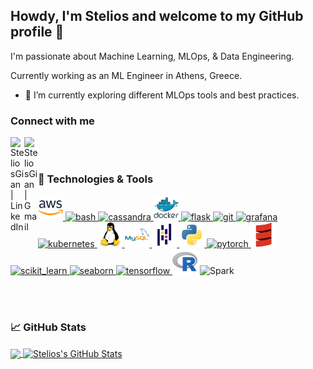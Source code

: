 ## Howdy, I'm Stelios and welcome to my GitHub profile 👋

I'm passionate about Machine Learning, MLOps, & Data Engineering.

Currently working as an ML Engineer in Athens, Greece.

- 🌱 I’m currently exploring different MLOps tools and best practices.


### Connect with me

[<img align="left" alt="SteliosGian | LinkedIn" width="22px" src="https://cdn.jsdelivr.net/npm/simple-icons@v3/icons/linkedin.svg" />][linkedin]
[<img align="left" alt="SteliosGian | Gmail" width="22px" src="https://cdn.jsdelivr.net/npm/simple-icons@v3/icons/gmail.svg" />][gmail]


<br>
<br>


### 🔧 Technologies & Tools

<p align="left"> <a href="https://aws.amazon.com" target="_blank" rel="noreferrer"> <img src="https://raw.githubusercontent.com/devicons/devicon/master/icons/amazonwebservices/amazonwebservices-original-wordmark.svg" alt="aws" width="40" height="40"/> </a> <a href="https://www.gnu.org/software/bash/" target="_blank" rel="noreferrer"> <img src="https://www.vectorlogo.zone/logos/gnu_bash/gnu_bash-icon.svg" alt="bash" width="40" height="40"/> </a> <a href="https://cassandra.apache.org/" target="_blank" rel="noreferrer"> <img src="https://www.vectorlogo.zone/logos/apache_cassandra/apache_cassandra-icon.svg" alt="cassandra" width="40" height="40"/> </a> <a href="https://www.docker.com/" target="_blank" rel="noreferrer"> <img src="https://raw.githubusercontent.com/devicons/devicon/master/icons/docker/docker-original-wordmark.svg" alt="docker" width="40" height="40"/> </a> <a href="https://flask.palletsprojects.com/" target="_blank" rel="noreferrer"> <img src="https://www.vectorlogo.zone/logos/pocoo_flask/pocoo_flask-icon.svg" alt="flask" width="40" height="40"/> </a> <a href="https://git-scm.com/" target="_blank" rel="noreferrer"> <img src="https://www.vectorlogo.zone/logos/git-scm/git-scm-icon.svg" alt="git" width="40" height="40"/> </a> <a href="https://grafana.com" target="_blank" rel="noreferrer"> <img src="https://www.vectorlogo.zone/logos/grafana/grafana-icon.svg" alt="grafana" width="40" height="40"/> </a> <a href="https://kubernetes.io" target="_blank" rel="noreferrer"> <img src="https://www.vectorlogo.zone/logos/kubernetes/kubernetes-icon.svg" alt="kubernetes" width="40" height="40"/> </a> <a href="https://www.linux.org/" target="_blank" rel="noreferrer"> <img src="https://raw.githubusercontent.com/devicons/devicon/master/icons/linux/linux-original.svg" alt="linux" width="40" height="40"/> </a> <a href="https://www.mysql.com/" target="_blank" rel="noreferrer"> <img src="https://raw.githubusercontent.com/devicons/devicon/master/icons/mysql/mysql-original-wordmark.svg" alt="mysql" width="40" height="40"/> </a> <a href="https://pandas.pydata.org/" target="_blank" rel="noreferrer"> <img src="https://raw.githubusercontent.com/devicons/devicon/2ae2a900d2f041da66e950e4d48052658d850630/icons/pandas/pandas-original.svg" alt="pandas" width="40" height="40"/> </a> <a href="https://www.python.org" target="_blank" rel="noreferrer"> <img src="https://raw.githubusercontent.com/devicons/devicon/master/icons/python/python-original.svg" alt="python" width="40" height="40"/> </a> <a href="https://pytorch.org/" target="_blank" rel="noreferrer"> <img src="https://www.vectorlogo.zone/logos/pytorch/pytorch-icon.svg" alt="pytorch" width="40" height="40"/> </a> <a href="https://www.scala-lang.org" target="_blank" rel="noreferrer"> <img src="https://raw.githubusercontent.com/devicons/devicon/master/icons/scala/scala-original.svg" alt="scala" width="40" height="40"/> </a> <a href="https://scikit-learn.org/" target="_blank" rel="noreferrer"> <img src="https://upload.wikimedia.org/wikipedia/commons/0/05/Scikit_learn_logo_small.svg" alt="scikit_learn" width="40" height="40"/> </a> <a href="https://seaborn.pydata.org/" target="_blank" rel="noreferrer"> <img src="https://seaborn.pydata.org/_images/logo-mark-lightbg.svg" alt="seaborn" width="40" height="40"/> </a> <a href="https://www.tensorflow.org" target="_blank" rel="noreferrer"> <img src="https://www.vectorlogo.zone/logos/tensorflow/tensorflow-icon.svg" alt="tensorflow" width="40" height="40"/> </a> 
<img src="https://raw.githubusercontent.com/github/explore/80688e429a7d4ef2fca1e82350fe8e3517d3494d/topics/r/r.png" alt="R" width="40" height="40"/>
<img src="https://spark.apache.org/images/spark-logo-trademark.png" alt="Spark" width="40" height="40"/></p>


<br>
<br>


### &#x1f4c8; GitHub Stats


<a href="https://github.com/SteliosGian/SteliosGian">
  <img align="center" src="https://github-readme-stats.vercel.app/api/top-langs/?username=SteliosGian&hide=Jupyter Notebook,PureBasic" />
</a>

<a href="https://github.com/SteliosGian/SteliosGian">
  <img align="center" src="https://github-readme-stats.vercel.app/api?username=SteliosGian&hide=contribs,issues&show_icons=true&line_height=27&count_private=true" alt="Stelios's GitHub Stats" />
</a>


[linkedin]: www.linkedin.com/in/stelios-giannikis
[gmail]: steliosgiannik@gmail.com
[bash]: https://www.gnu.org/software/bash/
[git]: https://git-scm.com/
[visualstudiocode]: https://code.visualstudio.com/
[python]: https://www.python.org/
[r]: https://www.r-project.org/
[aws]: https://aws.amazon.com/
[scala]: https://www.scala-lang.org/
[docker]: https://www.docker.com/
[spark]: https://spark.apache.org/
[sql]: https://docs.microsoft.com/en-us/sql/?view=sql-server-ver15

